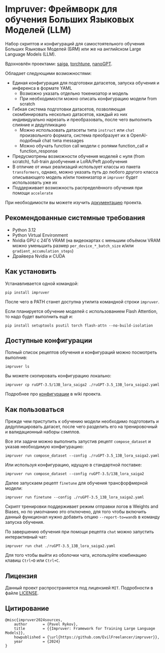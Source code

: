 # Impruver: Фреймворк для обучения Больших Языковых Моделей (LLM)

Набор скриптов и конфигураций для самостоятельного обучения Больших Языковых Моделей (БЯМ) или же на английском Large
Language Models (LLM).

Вдохновлён проектами: [saiga](https://github.com/IlyaGusev/saiga),
[torchtune](https://github.com/pytorch/torchtune),
[nanoGPT](https://github.com/karpathy/nanoGPT).

Обладает следующими возможностями:

- Единая конфигурация для подготовки датасетов, запуска обучения и инференса в формате YAML
    - Возможно указать отдельно токенизатор и модель
    - При необходимости можно описать конфигурацию модели from scratch
- Гибкая система подготовки датасетов, позволяющая скомбинировать несколько датасетов, каждый из них индивидуально
  нарезать и преобразовать, после чего выполнить слияние и дедупликацию
    - Можно использовать датасеты типа `instruct` или `chat` произвольного формата, система преобразует их в
      OpenAI-подобный chat типа messages
    - Можно обучать function call модели с ролями function_call и function_response
- Предусмотрены возможности обучения моделей с нуля (from scratch), full-train дообучения и LoRA/Peft дообучения
- В отличие от иных реализаций использует классы из пакета `transformers`, однако, можно указать путь до любого другого
  класса описывающего модель и/или токенизатор и `impruver` будет использовать уже их
- Поддерживает возможность распределённого обучения при помощи `accelerate`

При необходимости вы можете изучить [документацию](https://github.com/EvilFreelancer/impruver/wiki) проекта.

## Рекомендованные системные требования

* Python 3.12
* Python Virtual Environment
* Nvidia GPU с 24Гб VRAM (на видеокартах с меньшим объёмом VRAM можно уменьшить размер `per_device_*_batch_size`
  и/или `gradient_accumulation_steps`)
* Драйвера Nvidia и CUDA

## Как установить

Устанавливается одной командой:

```shell
pip install impruver
```

После чего в PATH станет доступна утилита командной строки `impruver`.

Если планируется обучение моделей с использованием Flash Attention, то надо будет выполнить ещё и:

```shell
pip install setuptools psutil torch flash-attn --no-build-isolation
```

## Доступные конфигурации

Полный список рецептов обучения и конфигураций можно посмотреть выполнив:

```shell
impruver ls
```

Вы можете скопировать конфигурацию локально:

```shell
impruver cp ruGPT-3.5/13B_lora_saiga2 ./ruGPT-3.5_13B_lora_saiga2.yaml
```

Подробнее про [конфигурации](https://github.com/EvilFreelancer/impruver/wiki) в wiki проекта.

## Как пользоваться

Прежде чем приступить к обучению модели необходимо подготовить и дедуплицировать датасет, после чего разделить
его на тренировочный и валидационный наборы сэмплов.

Все эти задачи можно выполнить запустив рецепт `compose_dataset` и указав необходимую конфигурацию:

```shell
impruver run compose_dataset --config ./ruGPT-3.5_13B_lora_saiga2.yaml
```

Или используя конфигурацию, идущую в стандартной поставке:

```shell
impruver run compose_dataset --config ruGPT-3.5/13B_lora_saiga2
```

Далее запускаем рецепт `finetune` для обучения трансфорфмерной модели:

```shell
impruver run finetune --config ./ruGPT-3.5_13B_lora_saiga2.yaml
```

Скрипт тренировки поддерживает режим отправки логов в Weights and Biases, но по умолчанию это отключено,
для того чтобы включить данный функционал нужно добавить опцию `--report-to=wandb` в команду запуска обучения.

По завершению обучения при помощи рецепта `chat` можно запустить интерактивный чат:

```shell
impruver run chat ./ruGPT-3.5_13B_lora_saiga2.yaml
```

Для того чтобы выйти из оболочки чата, используйте комбинацию клавиш `Ctrl+D` или `Ctrl+C`.

## Лицензия

Данный проект распространяется под лицензией `MIT`. Подробности в файле [LICENSE](./LICENSE).

## Цитирование

```
@misc{impruver2024sources,
    author       = {Pavel Rykov},
    title        = {{Impruver: Framework for Training Large Language Models}},
    howpublished = {\url{https://github.com/EvilFreelancer/impruver}},
    year         = {2024}
}
```

